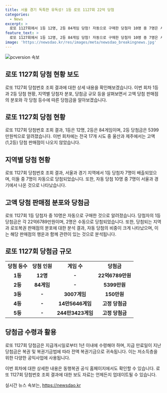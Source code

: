 ```yaml
---
title: 서울 경기 독특한 유독성! 1등 로또 1127회 22억 당첨
categories:
  - News
excerpt: >
  로또 1127회에서 1등 12명, 2등 84게임 당첨! 자동으로 구매한 당첨자 10명 중 7명은 서울·경기 지역에서, 2명은 수동구매. 1등 22억6789만원, 2등 5399만원 수령. 울산, 제주에서 고액 당첨 판매점 없어 아쉬움. 전국 판매점 수에 비례해 당첨 확률, 행운 관련 이야기. 모든 당첨금은 1년 이내에 수령해야 함.
feature_text: >
  로또 1127회에서 1등 12명, 2등 84게임 당첨! 자동으로 구매한 당첨자 10명 중 7명은 서울·경기 지역에서, 2명은 수동구매. 1등 22억6789만원, 2등 5399만원 수령. 울산, 제주에서 고액 당첨 판매점 없어 아쉬움. 전국 판매점 수에 비례해 당첨 확률, 행운 관련 이야기. 모든 당첨금은 1년 이내에 수령해야 함.
image: 'https://newsdao.kr/res/images/meta/newsdao_breakingnews.jpg'
---
```


<p><img src="https://newsdao.kr/res/images/meta/newsdao_breakingnews.jpg" alt="pcversion 속보" /></p>

<h2 data-ke-size="size26">로또 1127회 당첨 현황 보도</h2>

<p data-ke-size="size16">로또 1127회 당첨번호 조회 결과에 대한 상세 내용을 확인해보겠습니다. 이번 회차 1등과 2등 당첨 현황, 지역별 당첨자 분포, 당첨금 규모 등을 살펴보면서 고액 당첨 판매점의 분포와 각 당첨 등수에 따른 당첨금을 알아보겠습니다.</p>

<h2 data-ke-size="size24">로또 1127회 당첨 현황</h2>

<p data-ke-size="size16">로또 1127회 당첨번호 조회 결과, 1등은 12명, 2등은 84게임이며, 2등 당첨금은 5399만원씩으로 알려졌습니다. 이번 회차에는 전국 17개 시도 중 울산과 제주에서는 고액(1,2등) 당첨 판매점이 나오지 않았습니다.</p>

<h2 data-ke-size="size24">지역별 당첨 현황</h2>

<p data-ke-size="size16">로또 1127회 당첨번호 조회 결과, 서울과 경기 지역에서 1등 당첨자 7명이 배출되었으며, 이들 중 7명이 자동으로 당첨되었습니다. 또한, 자동 당첨 10명 중 7명이 서울과 경기에서 나온 것으로 나타났습니다.</p>

<h2 data-ke-size="size24">고액 당첨 판매점 분포와 당첨금</h2>

<p data-ke-size="size16">로또 1127회 1등 당첨자 중 10명은 자동으로 구매한 것으로 알려졌습니다. 당첨자의 1등 당첨금은 각 22억6789만원이며, 2명은 수동으로 당첨되었습니다. 또한, 당첨되는 지역과 로또복권 판매점의 분포에 대한 분석 결과, 자동 당첨의 비중이 크게 나타났으며, 이는 해당 판매점의 행운과 함께 관련이 있는 것으로 분석됩니다.</p>

<h2 data-ke-size="size24">로또 1127회 당첨금 규모</h2>

<table>
  <tr>
    <td style="text-align: center; height: 17px;"><b>당첨 등수</b></td>
    <td style="text-align: center; height: 17px;"><b>당첨 인원</b></td>
    <td style="text-align: center; height: 17px;"><b>게임 수</b></td>
    <td style="text-align: center; height: 17px;"><b>당첨금</b></td>
  </tr>
  <tr>
    <td style="text-align: center; height: 17px;"><b>1등</b></td>
    <td style="text-align: center; height: 17px;"><b>12명</b></td>
    <td style="text-align: center; height: 17px;"><b>-</b></td>
    <td style="text-align: center; height: 17px;"><b>22억6789만원</b></td>
  </tr>
  <tr>
    <td style="text-align: center; height: 17px;"><b>2등</b></td>
    <td style="text-align: center; height: 17px;"><b>84게임</b></td>
    <td style="text-align: center; height: 17px;"><b>-</b></td>
    <td style="text-align: center; height: 17px;"><b>5399만원</b></td>
  </tr>
  <tr>
    <td style="text-align: center; height: 17px;"><b>3등</b></td>
    <td style="text-align: center; height: 17px;"><b>-</b></td>
    <td style="text-align: center; height: 17px;"><b>3007게임</b></td>
    <td style="text-align: center; height: 17px;"><b>150만원</b></td>
  </tr>
  <tr>
    <td style="text-align: center; height: 17px;"><b>4등</b></td>
    <td style="text-align: center; height: 17px;"><b>-</b></td>
    <td style="text-align: center; height: 17px;"><b>14만5646게임</b></td>
    <td style="text-align: center; height: 17px;"><b>고정 당첨금</b></td>
  </tr>
  <tr>
    <td style="text-align: center; height: 17px;"><b>5등</b></td>
    <td style="text-align: center; height: 17px;"><b>-</b></td>
    <td style="text-align: center; height: 17px;"><b>244만3423게임</b></td>
    <td style="text-align: center; height: 17px;"><b>고정 당첨금</b></td>
  </tr>
</table>

<h2 data-ke-size="size24">당첨금 수령과 활용</h2>

<p data-ke-size="size16">로또 1127회 당첨금은 지급개시일로부터 1년 이내에 수령해야 하며, 지급 만료일이 지난 당첨금은 복권 및 복권기금법에 따라 전액 복권기금으로 귀속됩니다. 이는 저소득층을 위한 다양한 공익사업에 사용됩니다.</p>

<p>이번 회차에 대한 상세한 내용은 동행복권 공식 홈페이지에서도 확인할 수 있습니다. 로또 1127회 당첨번호 조회 결과에 대한 보도 자료는 언제든지 업데이트될 수 있습니다.</p>
실시간 뉴스 속보는, <a href="https://newsdao.kr" rel="dofollow">https://newsdao.kr</a>


